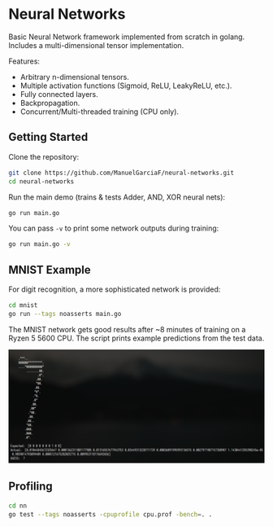 # Neural Networks

Basic Neural Network framework implemented from scratch in golang. Includes a multi-dimensional tensor implementation.


Features:
- Arbitrary n-dimensional tensors.
- Multiple activation functions (Sigmoid, ReLU, LeakyReLU, etc.).
- Fully connected layers.
- Backpropagation.
- Concurrent/Multi-threaded training (CPU only).

## Getting Started

Clone the repository:

``` sh
git clone https://github.com/ManuelGarciaF/neural-networks.git
cd neural-networks
```

Run the main demo (trains & tests Adder, AND, XOR neural nets):

``` sh
go run main.go
```

You can pass `-v` to print some network outputs during training:

``` sh
go run main.go -v
```

## MNIST Example
For digit recognition, a more sophisticated network is provided:
``` sh
cd mnist
go run --tags noasserts main.go
```

The MNIST network gets good results after ~8 minutes of training on a Ryzen 5 5600 CPU. The script prints example predictions from the test data.

![MNIST example output](public/screenshot.png)

## Profiling
``` sh
cd nn
go test --tags noasserts -cpuprofile cpu.prof -bench=. .
```
